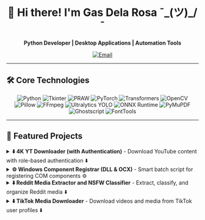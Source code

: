 <div align="center">

# 👋 Hi there! I'm Gas Dela Rosa ¯\_(ツ)_/¯

**Python Developer | Desktop Applications | Automation Tools**

[![Email](https://img.shields.io/badge/Email-d14836?style=for-the-badge&logo=gmail&logoColor=white)](mailto:gasdlarosa@gmail.com)

</div>

---

## 🛠️ Core Technologies

<p align="center">
  <img src="https://img.shields.io/badge/Python-3776AB?style=for-the-badge&logo=python&logoColor=white" alt="Python"/>
  <img src="https://img.shields.io/badge/Tkinter-2C5985?style=for-the-badge&logo=python&logoColor=white" alt="Tkinter"/>
  <img src="https://img.shields.io/badge/PRAW-FF4500?style=for-the-badge&logo=reddit&logoColor=white" alt="PRAW"/>
  <img src="https://img.shields.io/badge/PyTorch-EE4C2C?style=for-the-badge&logo=pytorch&logoColor=white" alt="PyTorch"/>
  <img src="https://img.shields.io/badge/Transformers-FFD700?style=for-the-badge&logo=hugging-face&logoColor=black" alt="Transformers"/>
  <img src="https://img.shields.io/badge/OpenCV-5C3EE8?style=for-the-badge&logo=opencv&logoColor=white" alt="OpenCV"/>
  <img src="https://img.shields.io/badge/Pillow-92447A?style=for-the-badge&logo=pillow&logoColor=white" alt="Pillow"/>
  <img src="https://img.shields.io/badge/FFmpeg-007800?style=for-the-badge&logo=ffmpeg&logoColor=white" alt="FFmpeg"/>
  <img src="https://img.shields.io/badge/Ultralytics-2A3DA4?style=for-the-badge&logo=yolo&logoColor=white" alt="Ultralytics YOLO"/>
  <img src="https://img.shields.io/badge/ONNX-00594C?style=for-the-badge&logo=onnx&logoColor=white" alt="ONNX Runtime"/>
  <img src="https://img.shields.io/badge/PyMuPDF-A41D1A?style=for-the-badge&logo=pypi&logoColor=white" alt="PyMuPDF"/>
  <img src="https://img.shields.io/badge/Ghostscript-000000?style=for-the-badge&logo=ghostscript&logoColor=white" alt="Ghostscript"/>
  <img src="https://img.shields.io/badge/FontTools-4C4C4C?style=for-the-badge&logo=pypi&logoColor=white" alt="FontTools"/>
</p>

---

## 🚀 Featured Projects

<details>
<summary><strong>⬇️ 4K YT Downloader (with Authentication)</strong> - Download YouTube content with role-based authentication ⬇️</summary>
<br>

**Overview**
A modern, cross-platform GUI application built with Python and CustomTkinter for downloading YouTube content. It utilizes `yt-dlp` for core downloading and `ffmpeg` for media processing, and features an integrated role-based authentication system. This version is simplified for ease of use, focusing on producing universally compatible media files.

<div align="center">
   <img src="https://raw.githubusercontent.com/gasdlarosa/gasdlarosa/main/4k_yt_downloader_login_page.png" width="800">
      <img src="https://raw.githubusercontent.com/gasdlarosa/gasdlarosa/main/4k_yt_downloader_main_window.png" width="800">
         <img src="https://raw.githubusercontent.com/gasdlarosa/gasdlarosa/main/4k_yt_downloader_main_window_fetch.png" width="800">
</div>

</details>

<details>
<summary><strong>⚙️ Windows Component Registrar (DLL & OCX)</strong> - Smart batch script for registering COM components ⚙️</summary>
<br>

**Overview**
A robust and user-friendly batch script for automatically registering COM components (`.dll` and `.ocx` files) on Windows. It intelligently handles administrator privileges and 32/64-bit compatibility issues, making it a reliable tool for developers, IT professionals, and power users.

</details>

<details>
<summary><strong>⬇️ Reddit Media Extractor and NSFW Classifier</strong> - Extract, classify, and organize Reddit media ⬇️</summary>
<br>

**Overview**
A powerful and user-friendly desktop tool for extracting images and videos from Reddit, classifying them with an AI model, and organizing them into local folders. Built with Python and CustomTkinter, it leverages the Reddit API for content retrieval and a pre-trained AI model for NSFW detection.

<div align="center">
   <img src="https://raw.githubusercontent.com/gasdlarosa/gasdlarosa/main/main_window.png" width="800">
      <img src="https://raw.githubusercontent.com/gasdlarosa/gasdlarosa/main/nsfw_downloads.png" width="800">
         <img src="https://raw.githubusercontent.com/gasdlarosa/gasdlarosa/main/sfw_downloads.png" width="800">
            <img src="https://raw.githubusercontent.com/gasdlarosa/gasdlarosa/main/videos_downloads.png" width="800">

</div>

</details>

<details>
<summary><strong>⬇️ TikTok Media Downloader</strong> - Download videos and media from TikTok user profiles ⬇️</summary>
<br>

**Overview**
A user-friendly desktop application built with Python and Tkinter, designed to download videos and media from TikTok user profiles. It leverages the powerful `yt-dlp` backend.

<div align="center">
  <img src="https://raw.githubusercontent.com/gasdlarosa/gasdlarosa/main/tiktok_media_downloader.png" width="800" alt="TikTok Media Downloader Screenshot">
  <img src="https://raw.githubusercontent.com/gasdlarosa/gasdlarosa/main/tiktok_extracted_media.png" width="800" alt="TikTok Extracted Media Screenshot">
</div>

<details>
  
<summary><strong>📷 AI Image Extractor</strong> - Crop portraits from scanned documents 📷</summary>
<br>

**Overview**
Automatically detects, de-skews, and crops portrait photos from scanned documents.

<div align="center">
  <img src="https://raw.githubusercontent.com/gasdlarosa/gasdlarosa/main/image-extractor-screenshot.png" width="800">
</div>
</details>

<details>
<summary><strong>🔐 Password Cracker</strong> - Recover passwords from compressed archives 🔐</summary>
<br>

**Overview**
Comprehensive tool for password recovery from ZIP, RAR, and 7z archives.

<div align="center">
  <img src="https://raw.githubusercontent.com/gasdlarosa/gasdlarosa/main/password-cracker-screenshot.png" width="800">
</div>
</details>

<details>
<summary><strong>✒️ AI Signature Editor</strong> - Extract, recolor, and resize signatures ✒️</summary>
<br>

**Overview**
Extracts signatures, recolors them, and resizes them for digital documents.

<div align="center">
  <img src="https://raw.githubusercontent.com/gasdlarosa/gasdlarosa/main/e-signature-app-screenshot.png" width="800">
</div>
</details>

<details>
<summary><strong>📄 PDF Processor</strong> - Toolkit for PDF processing needs 📄</summary>
<br>

**Overview**
Compress, merge, split, convert, and manage PDFs.

<div align="center">
  <img src="https://raw.githubusercontent.com/gasdlarosa/gasdlarosa/main/pdf-processor-screenshot.png" width="800">
</div>
</details>

<details>
<summary><strong>✨ AI Background Remover</strong> - One-click background removal ✨</summary>
<br>

**Overview**
Removes image backgrounds with a single click.

<div align="center">
  <img src="https://raw.githubusercontent.com/gasdlarosa/gasdlarosa/main/background-remover-screenshot.png" width="800">
</div>
</details>

<details>
<summary><strong>🔠 Font Renamer Utility</strong> - Make font variations distinct 🔠</summary>
<br>

**Overview**
Modifies font metadata so that font variations (e.g., Bold, Narrow) appear as distinct font families.

<div align="center">
  <img src="https://raw.githubusercontent.com/gasdlarosa/gasdlarosa/main/font-renamer-screenshot.png" width="800">
</div>
</details>

## 📧 Get In Touch
I'm open to discussing projects and collaborations! Let's connect.

[![Email](https://img.shields.io/badge/Email-d14836?style=flat-square&logo=gmail&logoColor=white)](mailto:gasdlarosa@gmail.com) gasdlarosa@gmail.com
